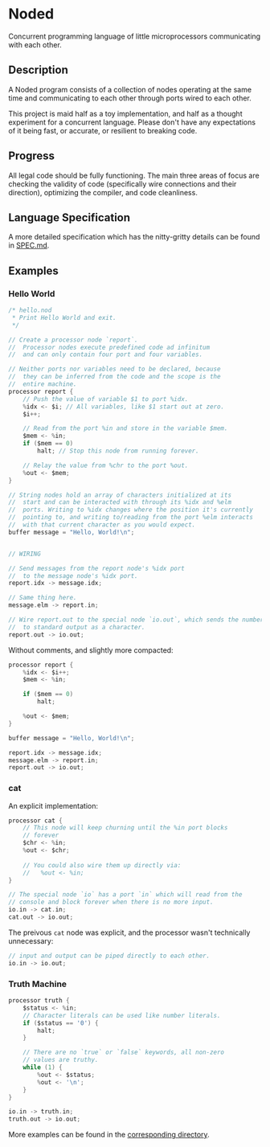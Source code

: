 # Noded
Concurrent programming language of little microprocessors
communicating with each other.

## Description

A Noded program consists of a collection of nodes operating at the
same time and communicating to each other through ports wired to
each other.

This project is maid half as a toy implementation, and half as a
thought experiment for a concurrent language. Please don't have any
expectations of it being fast, or accurate, or resilient to breaking
code.

## Progress

All legal code should be fully functioning. The main three areas of
focus are checking the validity of code (specifically wire connections
and their direction), optimizing the compiler, and code cleanliness.

## Language Specification

A more detailed specification which has the nitty-gritty details can
be found in [SPEC.md](./SPEC.md).

## Examples

### Hello World

```c
/* hello.nod
 * Print Hello World and exit.
 */

// Create a processor node `report`.
//  Processor nodes execute predefined code ad infinitum
//  and can only contain four port and four variables.

// Neither ports nor variables need to be declared, because
//  they can be inferred from the code and the scope is the
//  entire machine.
processor report {
	// Push the value of variable $1 to port %idx.
	%idx <- $i; // All variables, like $1 start out at zero.
	$i++;

	// Read from the port %in and store in the variable $mem.
	$mem <- %in;
	if ($mem == 0)
		halt; // Stop this node from running forever.

	// Relay the value from %chr to the port %out.
	%out <- $mem;
}

// String nodes hold an array of characters initialized at its
//  start and can be interacted with through its %idx and %elm
//  ports. Writing to %idx changes where the position it's currently
//  pointing to, and writing to/reading from the port %elm interacts
//  with that current character as you would expect.
buffer message = "Hello, World!\n";


// WIRING

// Send messages from the report node's %idx port
//  to the message node's %idx port.
report.idx -> message.idx;

// Same thing here.
message.elm -> report.in;

// Wire report.out to the special node `io.out`, which sends the number
//  to standard output as a character.
report.out -> io.out;
```

Without comments, and slightly more compacted:
```c
processor report {
	%idx <- $i++;
	$mem <- %in;

	if ($mem == 0)
		halt;

	%out <- $mem;
}

buffer message = "Hello, World!\n";

report.idx -> message.idx;
message.elm -> report.in;
report.out -> io.out;
```

### cat

An explicit implementation:

```c
processor cat {
	// This node will keep churning until the %in port blocks
	// forever
	$chr <- %in;
	%out <- $chr;
    
    // You could also wire them up directly via:
    //   %out <- %in;
}

// The special node `io` has a port `in` which will read from the
// console and block forever when there is no more input.
io.in -> cat.in;
cat.out -> io.out;
```

The preivous `cat` node was explicit, and the processor wasn't
technically unnecessary:

```c
// input and output can be piped directly to each other.
io.in -> io.out;
```

### Truth Machine

```c
processor truth {
	$status <- %in;
	// Character literals can be used like number literals.
	if ($status == '0') {
		halt;
	}

	// There are no `true` or `false` keywords, all non-zero
	// values are truthy.
	while (1) {
		%out <- $status;
		%out <- '\n';
	}
}

io.in -> truth.in;
truth.out -> io.out;
```

More examples can be found in the [corresponding
directory](./examples).
